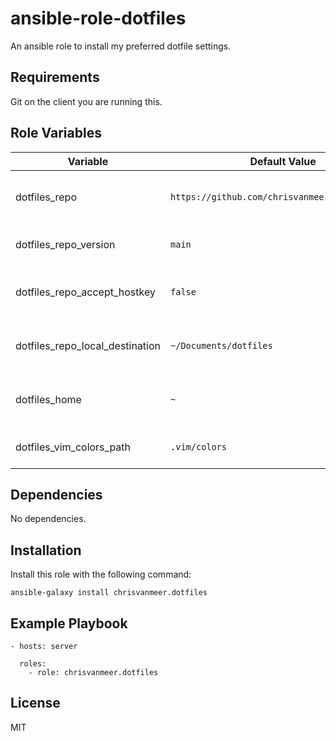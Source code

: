 # ansible-role-dotfiles

An ansible role to install my preferred dotfile settings.

## Requirements

Git on the client you are running this.

## Role Variables

| Variable | Default Value | Description|
| -- | -- | -- |
| dotfiles_repo | `https://github.com/chrisvanmeer/dotfiles.git` | The repository that holds the dotfiles. |
| dotfiles_repo_version| `main` | Defaults to new name convention. |
| dotfiles_repo_accept_hostkey | `false` | Accept repo hostkey if not present.
| dotfiles_repo_local_destination | `~/Documents/dotfiles` | Location where the repository is cloned.
| dotfiles_home | `~` | Defaults to current user home directory. |
| dotfiles_vim_colors_path | `.vim/colors` | Path to the .vim colors directory.

## Dependencies

No dependencies.

## Installation

Install this role with the following command:

```
ansible-galaxy install chrisvanmeer.dotfiles
```

## Example Playbook

```
- hosts: server

  roles:
    - role: chrisvanmeer.dotfiles
```

## License

MIT
